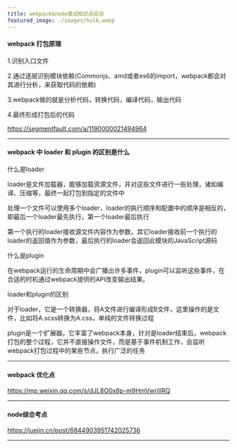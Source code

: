 ```yaml
---
title: webpack&node面试知识点综合
featured_image: ./images/hulk.webp
---
```


#### webpack 打包原理

1.识别入口文件

2.通过逐层识别模块依赖(Commonjs、amd或者es6的import，webpack都会对其进行分析，来获取代码的依赖)

3.webpack做的就是分析代码，转换代码，编译代码，输出代码

4.最终形成打包后的代码

https://segmentfault.com/a/1190000021494964

---

#### webpack 中 loader 和 plugin 的区别是什么

什么是loader

loader是文件加载器，能够加载资源文件，并对这些文件进行一些处理，诸如编译、压缩等，最终一起打包到指定的文件中

处理一个文件可以使用多个loader，loader的执行顺序和配置中的顺序是相反的，即最后一个loader最先执行，第一个loader最后执行

第一个执行的loader接收源文件内容作为参数，其它loader接收前一个执行的loader的返回值作为参数，最后执行的loader会返回此模块的JavaScript源码

什么是plugin

在webpack运行的生命周期中会广播出许多事件，plugin可以监听这些事件，在合适的时机通过webpack提供的API改变输出结果。

loader和plugin的区别

对于loader，它是一个转换器，将A文件进行编译形成B文件，这里操作的是文件，比如将A.scss转换为A.css，单纯的文件转换过程

plugin是一个扩展器，它丰富了webpack本身，针对是loader结束后，webpack打包的整个过程，它并不直接操作文件，而是基于事件机制工作，会监听webpack打包过程中的某些节点，执行广泛的任务

---

#### webpack 优化点

https://mp.weixin.qq.com/s/dJL8O0x8p-m9HmVwrillRQ

---

#### node综合考点

https://juejin.cn/post/6844903951742025736

---